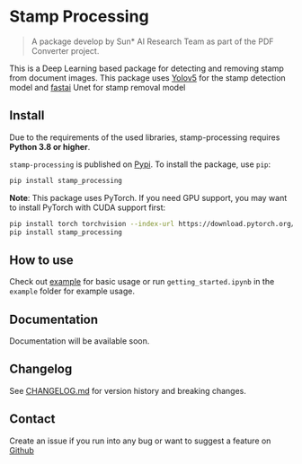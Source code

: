 # Stamp Processing
 > A package develop by Sun* AI Research Team as part of the PDF Converter project. 

 This is a Deep Learning based package for detecting and removing stamp from document images.
 This package uses  [Yolov5](https://github.com/ultralytics/yolov5) for the stamp detection model and [fastai](https://github.com/fastai/fastai) Unet for stamp removal model

 ## Install
 Due to the requirements of the used libraries, stamp-processing requires **Python 3.8 or higher**.

 `stamp-processing` is published on [Pypi](https://pypi.org/project/stamp-processing/). To install the package, use `pip`:

 ```bash
 pip install stamp_processing
 ```

 **Note**: This package uses PyTorch. If you need GPU support, you may want to install PyTorch with CUDA support first:
 ```bash
 pip install torch torchvision --index-url https://download.pytorch.org/whl/cu118
 pip install stamp_processing
 ```

 ## How to use
 Check out [example](https://github.com/sun-asterisk-research/stamp_processing/blob/master/example/example.md) for basic usage or run  `getting_started.ipynb` in the `example` folder for example usage.

 ## Documentation
 Documentation will be available soon.

 ## Changelog
 See [CHANGELOG.md](CHANGELOG.md) for version history and breaking changes.

 ## Contact 
 Create an issue if you run into any bug or want to suggest a feature on [Github](https://github.com/sun-asterisk-research/stamp_processing)

